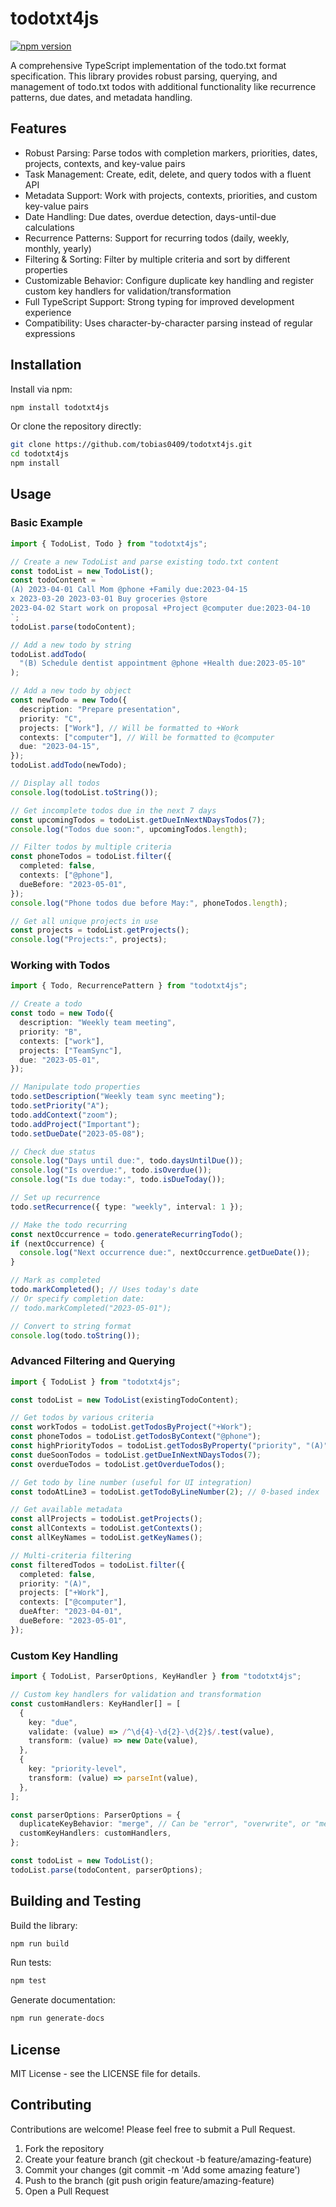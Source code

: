 # todotxt4js

[![npm version](https://img.shields.io/npm/v/todotxt4js.svg)](https://www.npmjs.com/package/todotxt4js)

A comprehensive TypeScript implementation of the todo.txt format specification. This library provides robust parsing, querying, and management of todo.txt todos with additional functionality like recurrence patterns, due dates, and metadata handling.

## Features

- Robust Parsing: Parse todos with completion markers, priorities, dates, projects, contexts, and key-value pairs
- Task Management: Create, edit, delete, and query todos with a fluent API
- Metadata Support: Work with projects, contexts, priorities, and custom key-value pairs
- Date Handling: Due dates, overdue detection, days-until-due calculations
- Recurrence Patterns: Support for recurring todos (daily, weekly, monthly, yearly)
- Filtering & Sorting: Filter by multiple criteria and sort by different properties
- Customizable Behavior: Configure duplicate key handling and register custom key handlers for validation/transformation
- Full TypeScript Support: Strong typing for improved development experience
- Compatibility: Uses character-by-character parsing instead of regular expressions

## Installation

Install via npm:

```bash
npm install todotxt4js
```

Or clone the repository directly:

```bash
git clone https://github.com/tobias0409/todotxt4js.git
cd todotxt4js
npm install
```

## Usage

### Basic Example

```ts
import { TodoList, Todo } from "todotxt4js";

// Create a new TodoList and parse existing todo.txt content
const todoList = new TodoList();
const todoContent = `
(A) 2023-04-01 Call Mom @phone +Family due:2023-04-15
x 2023-03-20 2023-03-01 Buy groceries @store
2023-04-02 Start work on proposal +Project @computer due:2023-04-10
`;
todoList.parse(todoContent);

// Add a new todo by string
todoList.addTodo(
  "(B) Schedule dentist appointment @phone +Health due:2023-05-10"
);

// Add a new todo by object
const newTodo = new Todo({
  description: "Prepare presentation",
  priority: "C",
  projects: ["Work"], // Will be formatted to +Work
  contexts: ["computer"], // Will be formatted to @computer
  due: "2023-04-15",
});
todoList.addTodo(newTodo);

// Display all todos
console.log(todoList.toString());

// Get incomplete todos due in the next 7 days
const upcomingTodos = todoList.getDueInNextNDaysTodos(7);
console.log("Todos due soon:", upcomingTodos.length);

// Filter todos by multiple criteria
const phoneTodos = todoList.filter({
  completed: false,
  contexts: ["@phone"],
  dueBefore: "2023-05-01",
});
console.log("Phone todos due before May:", phoneTodos.length);

// Get all unique projects in use
const projects = todoList.getProjects();
console.log("Projects:", projects);
```

### Working with Todos

```ts
import { Todo, RecurrencePattern } from "todotxt4js";

// Create a todo
const todo = new Todo({
  description: "Weekly team meeting",
  priority: "B",
  contexts: ["work"],
  projects: ["TeamSync"],
  due: "2023-05-01",
});

// Manipulate todo properties
todo.setDescription("Weekly team sync meeting");
todo.setPriority("A");
todo.addContext("zoom");
todo.addProject("Important");
todo.setDueDate("2023-05-08");

// Check due status
console.log("Days until due:", todo.daysUntilDue());
console.log("Is overdue:", todo.isOverdue());
console.log("Is due today:", todo.isDueToday());

// Set up recurrence
todo.setRecurrence({ type: "weekly", interval: 1 });

// Make the todo recurring
const nextOccurrence = todo.generateRecurringTodo();
if (nextOccurrence) {
  console.log("Next occurrence due:", nextOccurrence.getDueDate());
}

// Mark as completed
todo.markCompleted(); // Uses today's date
// Or specify completion date:
// todo.markCompleted("2023-05-01");

// Convert to string format
console.log(todo.toString());
```

### Advanced Filtering and Querying

```ts
import { TodoList } from "todotxt4js";

const todoList = new TodoList(existingTodoContent);

// Get todos by various criteria
const workTodos = todoList.getTodosByProject("+Work");
const phoneTodos = todoList.getTodosByContext("@phone");
const highPriorityTodos = todoList.getTodosByProperty("priority", "(A)");
const dueSoonTodos = todoList.getDueInNextNDaysTodos(7);
const overdueTodos = todoList.getOverdueTodos();

// Get todo by line number (useful for UI integration)
const todoAtLine3 = todoList.getTodoByLineNumber(2); // 0-based index

// Get available metadata
const allProjects = todoList.getProjects();
const allContexts = todoList.getContexts();
const allKeyNames = todoList.getKeyNames();

// Multi-criteria filtering
const filteredTodos = todoList.filter({
  completed: false,
  priority: "(A)",
  projects: ["+Work"],
  contexts: ["@computer"],
  dueAfter: "2023-04-01",
  dueBefore: "2023-05-01",
});
```

### Custom Key Handling

```ts
import { TodoList, ParserOptions, KeyHandler } from "todotxt4js";

// Custom key handlers for validation and transformation
const customHandlers: KeyHandler[] = [
  {
    key: "due",
    validate: (value) => /^\d{4}-\d{2}-\d{2}$/.test(value),
    transform: (value) => new Date(value),
  },
  {
    key: "priority-level",
    transform: (value) => parseInt(value),
  },
];

const parserOptions: ParserOptions = {
  duplicateKeyBehavior: "merge", // Can be "error", "overwrite", or "merge"
  customKeyHandlers: customHandlers,
};

const todoList = new TodoList();
todoList.parse(todoContent, parserOptions);
```

## Building and Testing

Build the library:

```bash
npm run build
```

Run tests:

```bash
npm test
```

Generate documentation:

```bash
npm run generate-docs
```

## License

MIT License - see the LICENSE file for details.

## Contributing

Contributions are welcome! Please feel free to submit a Pull Request.

1. Fork the repository
2. Create your feature branch (git checkout -b feature/amazing-feature)
3. Commit your changes (git commit -m 'Add some amazing feature')
4. Push to the branch (git push origin feature/amazing-feature)
5. Open a Pull Request
